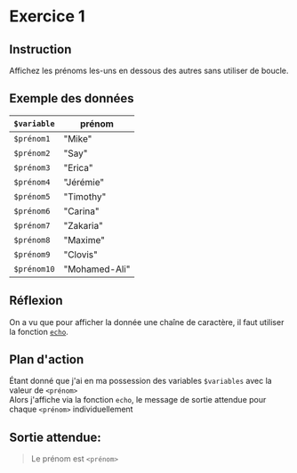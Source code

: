 # Exercice 1

## Instruction

Affichez les prénoms les-uns en dessous des autres sans utiliser de boucle.

## Exemple des données

| `$variable` | prénom        |
| ----------- | ------------- |
| `$prénom1`  | "Mike"        |
| `$prénom2`  | "Say"         |
| `$prénom3`  | "Erica"       |
| `$prénom4`  | "Jérémie"     |
| `$prénom5`  | "Timothy"     |
| `$prénom6`  | "Carina"      |
| `$prénom7`  | "Zakaria"     |
| `$prénom8`  | "Maxime"      |
| `$prénom9`  | "Clovis"      |
| `$prénom10` | "Mohamed-Ali" |

## Réflexion

On a vu que pour afficher la donnée une chaîne de caractère, il faut utiliser la
fonction [`echo`](https://www.php.net/manual/fr/function.echo.php).

## Plan d'action

Étant donné que j'ai en ma possession des variables `$variables` avec la valeur de `<prénom>`  
Alors j'affiche via la fonction `echo`, le message de sortie attendue pour chaque `<prénom>` individuellement

## Sortie attendue:

> Le prénom est `<prénom>`
